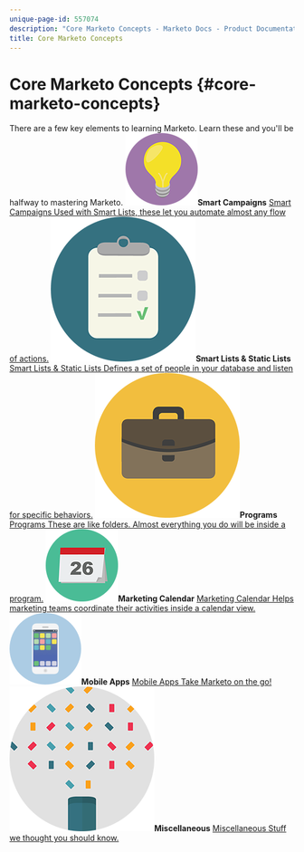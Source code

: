 ```yaml
---
unique-page-id: 557074
description: "Core Marketo Concepts - Marketo Docs - Product Documentation"
title: Core Marketo Concepts
---
```


# Core Marketo Concepts {#core-marketo-concepts}

There are a few key elements to learning Marketo. Learn these and you'll be halfway to mastering Marketo.
**![Smart Campaigns](assets/seo-01.png)Smart Campaigns** [Smart Campaigns Used with Smart Lists, these let you automate almost any flow of actions.](https://docs.marketo.com/display/DOCS/Smart+Campaigns)     **![Smart Lists & Static Lists](assets/office-35.png)Smart Lists & Static Lists** [Smart Lists & Static Lists Defines a set of people in your database and listen for specific behaviors.](https://docs.marketo.com/display/DOCS/Smart+Lists+and+Static+Lists)     **![Programs](assets/office-02.png)Programs** [Programs These are like folders. Almost everything you do will be inside a program.](https://docs.marketo.com/display/DOCS/Programs)     **![Marketing Calendar](assets/office-10.png)Marketing Calendar** [Marketing Calendar Helps marketing teams coordinate their activities inside a calendar view.](https://docs.marketo.com/display/DOCS/Marketing+Calendar)     **![Mobile Apps](assets/mobile-apps.png)Mobile Apps** [Mobile Apps Take Marketo on the go!](core-marketo-concepts/mobile-apps.md)     **![Miscellaneous](assets/party-11.png)Miscellaneous** [Miscellaneous Stuff we thought you should know.](https://docs.marketo.com/display/DOCS/Miscellaneous)
